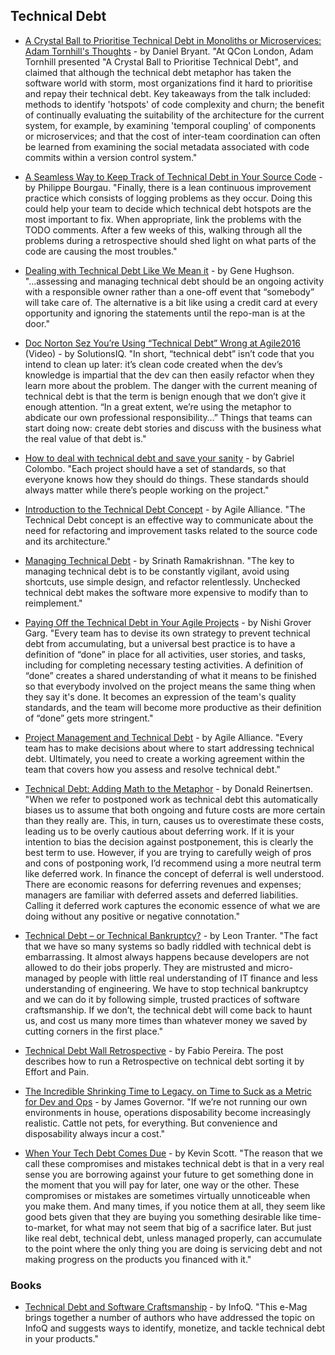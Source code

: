 ## Technical Debt

- [A Crystal Ball to Prioritise Technical Debt in Monoliths or Microservices: Adam Tornhill's Thoughts](https://www.infoq.com/news/2017/04/tornhill-prioritise-tech-debt) - by Daniel Bryant. "At QCon London, Adam Tornhill presented "A Crystal Ball to Prioritise Technical Debt", and claimed that although the technical debt metaphor has taken the software world with storm, most organizations find it hard to prioritise and repay their technical debt. Key takeaways from the talk included: methods to identify 'hotspots' of code complexity and churn; the benefit of continually evaluating the suitability of the architecture for the current system, for example, by examining 'temporal coupling' of components or microservices; and that the cost of inter-team coordination can often be learned from examining the social metadata associated with code commits within a version control system."

- [A Seamless Way to Keep Track of Technical Debt in Your Source Code](http://philippe.bourgau.net/a-seamless-way-to-keep-track-of-technical-debt-in-your-source-code/) - by Philippe Bourgau. "Finally, there is a lean continuous improvement practice which consists of logging problems as they occur. Doing this could help your team to decide which technical debt hotspots are the most important to fix. When appropriate, link the problems with the TODO comments. After a few weeks of this, walking through all the problems during a retrospective should shed light on what parts of the code are causing the most troubles."

- [Dealing with Technical Debt Like We Mean it](https://medium.com/@GeneHughson/dealing-with-technical-debt-like-we-mean-it-155a98a39f1c) - by Gene Hughson. "...assessing and managing technical debt should be an ongoing activity with a responsible owner rather than a one-off event that “somebody” will take care of. The alternative is a bit like using a credit card at every opportunity and ignoring the statements until the repo-man is at the door."

- [Doc Norton Sez You’re Using “Technical Debt” Wrong at Agile2016](https://www.solutionsiq.com/resource/agile-amped-podcast/doc-norton-sez-youre-using-technical-debt-wrong-at-agile2016/) (Video) - by SolutionsIQ. "In short, “technical debt” isn’t code that you intend to clean up later: it’s clean code created when the dev’s knowledge is impartial that the dev can then easily refactor when they learn more about the problem. The danger with the current meaning of technical debt is that the term is benign enough that we don’t give it enough attention. “In a great extent, we’re using the metaphor to abdicate our own professional responsibility…” Things that teams can start doing now: create debt stories and discuss with the business what the real value of that debt is."

- [How to deal with technical debt and save your sanity](https://medium.freecodecamp.org/tame-your-tech-debt-by-refactoring-more-often-fcc34dd24a33) - by Gabriel Colombo. "Each project should have a set of standards, so that everyone knows how they should do things. These standards should always matter while there’s people working on the project."

- [Introduction to the Technical Debt Concept](https://www.agilealliance.org/introduction-to-the-technical-debt-concept/) - by Agile Alliance. "The Technical Debt concept is an effective way to communicate about the need for refactoring and improvement tasks related to the source code and its architecture."

- [Managing Technical Debt](https://www.scrumalliance.org/community/articles/2013/july/managing-technical-debt) - by Srinath Ramakrishnan. "The key to managing technical debt is to be constantly vigilant, avoid using shortcuts, use simple design, and refactor relentlessly. Unchecked technical debt makes the software more expensive to modify than to reimplement."

- [Paying Off the Technical Debt in Your Agile Projects](https://www.agileconnection.com/article/paying-technical-debt-your-agile-projects) - by Nishi Grover Garg. "Every team has to devise its own strategy to prevent technical debt from accumulating, but a universal best practice is to have a definition of “done” in place for all activities, user stories, and tasks, including for completing necessary testing activities. A definition of “done” creates a shared understanding of what it means to be finished so that everybody involved on the project means the same thing when they say it's done. It becomes an expression of the team's quality standards, and the team will become more productive as their definition of “done” gets more stringent."

- [Project Management and Technical Debt](https://www.agilealliance.org/project-management-and-technical-debt/) - by Agile Alliance. "Every team has to make decisions about where to start addressing technical debt. Ultimately, you need to create a working agreement within the team that covers how you assess and resolve technical debt."

- [Technical Debt: Adding Math to the Metaphor](http://reinertsenassociates.com/technical-debt-adding-math-metaphor/) - by Donald Reinertsen. "When we refer to postponed work as technical debt this automatically biases us to assume that both ongoing and future costs are more certain than they really are. This, in turn, causes us to overestimate these costs, leading us to be overly cautious about deferring work. If it is your intention to bias the decision against postponement, this is clearly the best term to use. However, if you are trying to carefully weigh of pros and cons of postponing work, I’d recommend using a more neutral term like deferred work. In finance the concept of deferral is well understood. There are economic reasons for deferring revenues and expenses; managers are familiar with deferred assets and deferred liabilities. Calling it deferred work captures the economic essence of what we are doing without any positive or negative connotation."

- [Technical Debt – or Technical Bankruptcy?](https://www.extremeuncertainty.com/technical-debt-technical-bankruptcy/) - by Leon Tranter. "The fact that we have so many systems so badly riddled with technical debt is embarrassing. It almost always happens because developers are not allowed to do their jobs properly. They are mistrusted and micro-managed by people with little real understanding of IT finance and less understanding of engineering. We have to stop technical bankruptcy and we can do it by following simple, trusted practices of software craftsmanship. If we don’t, the technical debt will come back to haunt us, and cost us many more times than whatever money we saved by cutting corners in the first place."

- [Technical Debt Wall Retrospective](http://fabiopereira.me/blog/2009/09/01/technical-debt-retrospective/) - by Fabio Pereira. The post describes how to run a Retrospective on technical debt sorting it by Effort and Pain.

- [The Incredible Shrinking Time to Legacy. on Time to Suck as a Metric for Dev and Ops](http://redmonk.com/jgovernor/2017/07/17/the-incredible-shrinking-time-to-legacy-on-time-to-suck-as-a-metric-for-dev-and-ops/) - by James Governor. "If we’re not running our own environments in house, operations disposability become increasingly realistic. Cattle not pets, for everything. But convenience and disposability always incur a cost."

- [When Your Tech Debt Comes Due](https://www.linkedin.com/pulse/when-your-tech-debt-comes-due-kevin-scott/) - by Kevin Scott. "The reason that we call these compromises and mistakes technical debt is that in a very real sense you are borrowing against your future to get something done in the moment that you will pay for later, one way or the other. These compromises or mistakes are sometimes virtually unnoticeable when you make them. And many times, if you notice them at all, they seem like good bets given that they are buying you something desirable like time-to-market, for what may not seem that big of a sacrifice later. But just like real debt, technical debt, unless managed properly, can accumulate to the point where the only thing you are doing is servicing debt and not making progress on the products you financed with it."

### Books

- [Technical Debt and Software Craftsmanship](https://www.infoq.com/minibooks/emag-technical-debt) - by InfoQ. "This e-Mag brings together a number of authors who have addressed the topic on InfoQ and suggests ways to identify, monetize, and tackle technical debt in your products."
